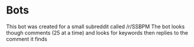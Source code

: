# Bots
This bot was created for a small subreddit called /r/SSBPM
The bot looks though comments (25 at a time) and looks for keywords then replies to the comment it finds
